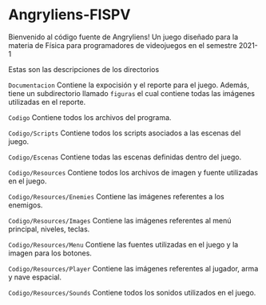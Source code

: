 # Angryliens-FISPV
Bienvenido al código fuente de Angryliens! Un juego diseñado para la materia de Física para programadores de videojuegos en el semestre 2021-1

Estas son las descripciones de los directorios

`Documentacion` Contiene la expocisión y el reporte para el juego. Además, tiene un subdirectorio llamado `figuras` el cual contiene todas las imágenes utilizadas en el reporte.

`Codigo` Contiene todos los archivos del programa.

`Codigo/Scripts` Contiene todos los scripts asociados a las escenas del juego.

`Codigo/Escenas` Contiene todas las escenas definidas dentro del juego.

`Codigo/Resources` Contiene todos los archivos de imagen y fuente utilizadas en el juego.

`Codigo/Resources/Enemies` Contiene las imágenes referentes a los enemigos.

`Codigo/Resources/Images` Contiene las imágenes referentes al menú principal, niveles, teclas.

`Codigo/Resources/Menu` Contiene las fuentes utilizadas en el juego y la imagen para los botones.

`Codigo/Resources/Player` Contiene las imágenes referentes al jugador, arma y nave espacial.

`Codigo/Resources/Sounds` Contiene todos los sonidos utilizados en el juego.
